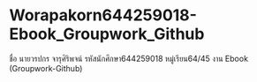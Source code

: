 # Worapakorn644259018-Ebook_Groupwork_Github
 ชื่อ นายวรปกร จารุศิริพจน์ รหัสนักศึกษา644259018 หมู่เรียน64/45 งาน  Ebook (Groupwork-Github)
